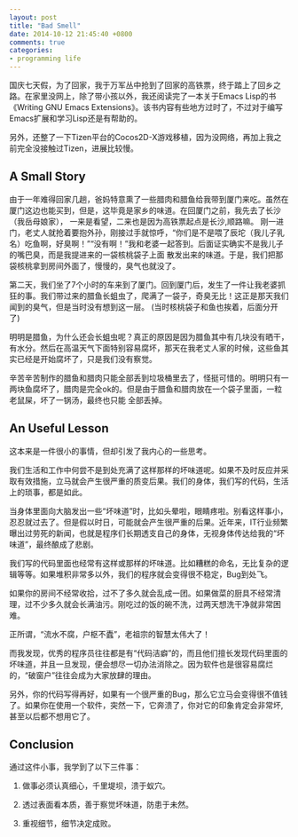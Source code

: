 ```yaml
---
layout: post
title: "Bad Smell"
date: 2014-10-12 21:45:40 +0800
comments: true
categories:
- programming life
---
```


 
<!-- toc -->

国庆七天假，为了回家，我于万军丛中抢到了回家的高铁票，终于踏上了回乡之路。在家里没网上，除了带小孩以外，我还阅读完了一本关于Emacs Lisp的书
《Writing GNU Emacs Extensions》。该书内容有些地方过时了，不过对于编写Emacs扩展和学习Lisp还是有帮助的。

另外，还整了一下Tizen平台的Cocos2D-X游戏移植，因为没网络，再加上我之前完全没接触过Tizen，进展比较慢。

<!-- more -->

## A Small Story
由于一年难得回家几趟，爸妈特意熏了一些腊肉和腊鱼给我带到厦门来吃。虽然在厦门这边也能买到，但是，这毕竟是家乡的味道。在回厦门之前，我先去了长沙（我岳母娘家），
一来是看望，二来也是因为高铁票起点是长沙,顺路嘛。
刚一进门，老丈人就抢着要抱外孙，刚接过手就惊呼，“你们是不是喂了辰坨（我儿子乳名）吃鱼啊，好臭啊！”“没有啊！”我和老婆一起答到。后面证实确实不是我儿子的嘴巴臭，而是我提进来的一袋核桃袋子上面
散发出来的味道。于是，我们把那袋核桃拿到房间外面了，慢慢的，臭气也就没了。

第二天，我们坐了7个小时的车来到了厦门。回到厦门后，发生了一件让我老婆抓狂的事。我们带过来的腊鱼长蛆虫了，爬满了一袋子，奇臭无比！这正是那天我们闻到的臭气，但是当时没有想到这一层。
(当时核桃袋子和鱼也挨着，后面分开了)

明明是腊鱼，为什么还会长蛆虫呢？真正的原因是因为腊鱼其中有几块没有晒干，有水分。然后在高温天气下面特别容易腐坏，那天在我老丈人家的时候，这些鱼其实已经是开始腐坏了，只是我们没有察觉。

辛苦辛苦制作的腊鱼和腊肉只能全部丢到垃圾桶里去了，怪挺可惜的。明明只有一两块鱼腐坏了，腊肉是完全ok的。但是由于腊鱼和腊肉放在一个袋子里面，一粒老鼠屎，坏了一锅汤，最终也只能
全部丢掉。

## An Useful Lesson
这本来是一件很小的事情，但却引发了我内心的一些思考。

我们生活和工作中何尝不是到处充满了这样那样的坏味道呢。如果不及时反应并采取有效措施，立马就会产生很严重的质变后果。我们的身体，我们写的代码，生活上的琐事，都是如此。

当身体里面向大脑发出一些“坏味道”时，比如头晕啦，眼睛疼啦。别看这样事小， 忍忍就过去了。但是假以时日，可能就会产生很严重的后果。近年来，IT行业频繁曝出过劳死的新闻，也就是程序们长期透支自己的身体，无视身体传达给我的“坏味道”，最终酿成了悲剧。

我们写的代码里面也经常有这样或那样的坏味道。比如糟糕的命名，无比复杂的逻辑等等。如果堆积非常多以外，我们的程序就会变得很不稳定，Bug到处飞。

如果你的房间不经常收拾，过不了多久就会乱成一团。如果做菜的厨具不经常清理，过不少多久就会长满油污。刚吃过的饭的碗不洗，过两天想洗干净就非常困难。

正所谓，“流水不腐，户枢不蠹”，老祖宗的智慧太伟大了！

而我发现，优秀的程序员往往都是有“代码洁癖”的，而且他们擅长发现代码里面的坏味道，并且一旦发现，便会想尽一切办法消除之。因为软件也是很容易腐烂的，“破窗户”往往会成为大家放肆的理由。

另外，你的代码写得再好，如果有一个很严重的Bug，那么它立马会变得很不值钱了。如果你在使用一个软件，突然一下，它奔溃了，你对它的印象肯定会非常坏,甚至以后都不想用它了。

## Conclusion
通过这件小事，我学到了以下三件事：

1. 做事必须认真细心，千里堤坝，溃于蚁穴。

2. 透过表面看本质，善于察觉坏味道，防患于未然。

3. 重视细节，细节决定成败。



